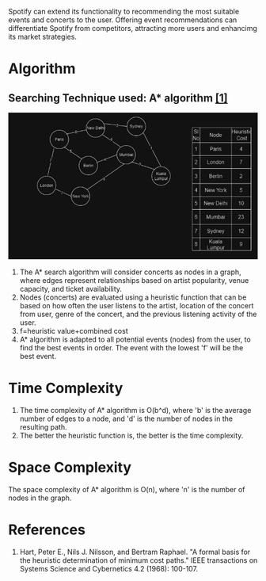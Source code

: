 Spotify can extend its functionality to recommending the most suitable events and concerts to the user. Offering  event recommendations can differentiate Spotify from competitors, attracting more users and enhancimg its market strategies.
# Algorithm
## Searching Technique used: A* algorithm <a href="#a*">[1]</a>
![astar](../images/astar.png)
1. The A* search algorithm will consider concerts as nodes in a graph, where edges represent relationships based on artist popularity, venue capacity, and ticket availability.
2. Nodes (concerts) are evaluated using a heuristic function that can be based on how often the user listens to the artist, location of the concert from user, genre of the concert, and the previous listening activity of the user.
3. f=heuristic value+combined cost
4. A* algorithm is adapted to all potential events (nodes) from the user, to find the best events in order. The event with the lowest 'f' will be the best event.
# Time Complexity
1. The time complexity of A* algorithm is O(b^d), where 'b' is the average number of edges to a node, and 'd' is the number of nodes in the resulting path.
2.  The better the heuristic function is, the better is the time complexity.
# Space Complexity
The space complexity of A* algorithm is O(n), where 'n' is the number of nodes in the graph.
# References
1. <a href="a*"></a>Hart, Peter E., Nils J. Nilsson, and Bertram Raphael. "A formal basis for the heuristic determination of minimum cost paths." IEEE transactions on Systems Science and Cybernetics 4.2 (1968): 100-107.
